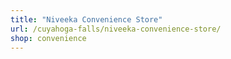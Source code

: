 ```yaml
---
title: "Niveeka Convenience Store"
url: /cuyahoga-falls/niveeka-convenience-store/
shop: convenience
---
```

